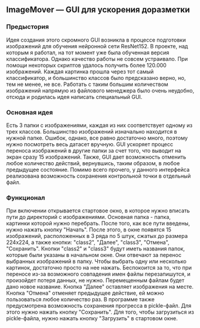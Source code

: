 ## ImageMover &mdash; GUI для ускорения доразметки

### Предыстория
Идея создания этого скромного GUI возникла в процессе подготовки изображений для обучения нейронной сети ResNet152. В проекте, над которым я работал, на тот момент уже была обученная версия классификатора. Однако качество работы не совсем устраивало. При помощи некоторых скриптов удалось получить более 120.000 изображений. Каждая картинка прошла через тот самый классификатор, и большинство классов было предсказано верно, но, тем не менее, не все. Работать с таким большим количеством изображений напрямую из файлового менеджера было очень неудобно, отсюда и родилась идея написать специальный GUI. 

### Основная идея
Есть 3 папки с изображениями, каждая из них соответствует одному из трех классов. Большинство изображений изначально находится в нужной папке. Ошибок, однако, все равно достаточно много, поэтому нужно посмотреть весь датасет вручную. GUI ускоряет процесс переноса изображений в другие папки за счет того, что выводит на экран сразу 15 изображений. Также, GUI дает возможность отменить любое количество действий, вернувшись, таким образом, в любое предыдущее состояние. Помимо всего прочего, у данного интерфейса реализована возможность сохранения контрольной точки в отдельный файл.

### Функционал
При включении открывается стартовое окно, в которое нужно вписать пути до директорий с изображениями. Основная папка - папка, картинки которой нужно перебрать. После того, как все пути введены, нужно нажать кнопку "Начать". После этого, в окне появятся 15 изображений, расположенных в 3 ряда по 5 штук, сжатых до размера 224х224, а также кнопки: "class2", "Далее", "class3", "Отмена", "Сохранить". Кнопки "class2" и "class3" будут иметь названия папок, которые были указаны в начальном окне. Они отвечают за перенос выбранных изображений в папку. Чтобы выбрать одну или несколько картинок, достаточно просто на нее нажать. Беспокоится за то, что при переносе из-за возможного совпадения имен файлы перезапишутся, и произойдет потеря данных, не нужно. Перемещенным файлам будет дано новое название. Кнопка "Далее" оставляет изображения на месте. Кнопка "Отмена" отменяет предыдущее действие, ей можно пользоваться любое количество раз. В программе также предусмотрена возможность сохранения прогресса в pickle-файл. Для этого нужно нажать кнопку "Сохранить". Для того, чтобы загрузиться из pickle-файла, нужно нажать кнопку "Загрузить" в стартовом окне. 